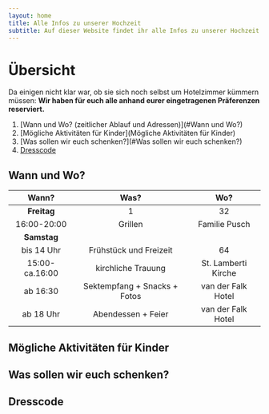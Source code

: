 ```yaml
---
layout: home
title: Alle Infos zu unserer Hochzeit
subtitle: Auf dieser Website findet ihr alle Infos zu unserer Hochzeit. Von Datum und Ort bis Dresscode.
---
```

# Übersicht
Da einigen nicht klar war, ob sie sich noch selbst um Hotelzimmer kümmern müssen: **Wir haben für euch alle anhand eurer eingetragenen Präferenzen reserviert.**
1. [Wann und Wo? (zeitlicher Ablauf und Adressen)](#Wann und Wo?)
2. [Mögliche Aktivitäten für Kinder](Mögliche Aktivitäten für Kinder)
3. [Was sollen wir euch schenken?](#Was sollen wir euch schenken?)
4. [Dresscode](#Dresscode)

## Wann und Wo?


|      Wann?     	|             Was?             	|         Wo?         	|
|:--------------:	|:----------------------------:	|:-------------------:	|
|   **Freitag**  	|               1              	|          32         	|
|   16:00-20:00  	|            Grillen           	|    Familie Pusch    	|
|   **Samstag**  	|                              	|                     	|
|   bis 14 Uhr   	|    Frühstück und Freizeit    	|          64         	|
| 15:00-ca.16:00 	|      kirchliche Trauung      	| St. Lamberti Kirche 	|
|    ab 16:30    	| Sektempfang + Snacks + Fotos 	|  van der Falk Hotel 	|
|    ab 18 Uhr   	| Abendessen + Feier           	| van der Falk Hotel  	|


## Mögliche Aktivitäten für Kinder
## Was sollen wir euch schenken?
## Dresscode

<!-- 
{% include test.md %} -->
